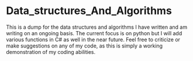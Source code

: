 # Data_structures_And_Algorithms
This is a dump for the data structures and algorithms I have written and am writing on an ongoing basis. 
The current focus is on python but I will add various functions in C# as well in the near future. Feel free to criticize
or make suggestions on any of my code, as this is simply a working demonstration of my coding abilities. 
